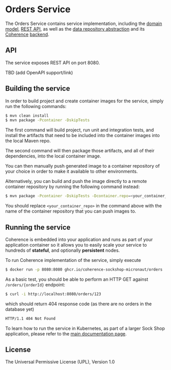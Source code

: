 # Orders Service

The Orders Service contains service implementation, including the
[domain model](src/main/java/com/oracle/coherence/examples/sockshop/micronaut/orders/Order.java),
[REST API](src/main/java/com/oracle/coherence/examples/sockshop/micronaut/orders/OrderResource.java), as well as the
[data repository abstraction](src/main/java/com/oracle/coherence/examples/sockshop/micronaut/orders/OrderRepository.java)
and its [Coherence](https://coherence.java.net/) [backend](src/main/java/com/oracle/coherence/examples/sockshop/micronaut/orders/CoherenceOrderRepository.java).

## API

The service exposes REST API on port 8080. 

TBD (add OpenAPI support/link)

## Building the service

In order to build project and create container images for the service, simply run the 
following commands:

```bash
$ mvn clean install
$ mvn package -Pcontainer -DskipTests
``` 

The first command will build project, run unit and integration tests, and install the
artifacts that need to be included into the container images into the local Maven repo.

The second command will then package those artifacts, and all of their dependencies, into
the local container image.

You can then manually push generated image to a container repository of your choice in order
to make it available to other environments.

Alternatively, you can build and push the image directly to a remote container repository by
running the following command instead:

```bash
$ mvn package -Pcontainer -DskipTests -Dcontainer.repo=<your_container_repo> -Djib.goal=build
```

You should replace `<your_container_repo>` in the command above with the name of the 
container repository that you can push images to.

## Running the service

Coherence is embedded into your application and runs as part
of your application container so it allows you to easily scale your service to hundreds of **stateful**,
and optionally **persistent** nodes.

To run Coherence implementation of the service, simply execute

```bash
$ docker run -p 8080:8080 ghcr.io/coherence-sockshop-micronaut/orders
``` 

As a basic test, you should be able to perform an HTTP GET against `/orders/{orderId}` endpoint:

```bash
$ curl -i http://localhost:8080/orders/123
``` 
which should return 404 response code (as there are no orders in the database yet)
```bash
HTTP/1.1 404 Not Found
``` 

To learn how to run the service in Kubernetes, as part of a larger Sock Shop application,
please refer to the [main documentation page](../README.md).

## License
The Universal Permissive License (UPL), Version 1.0
